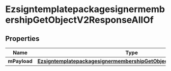 

# EzsigntemplatepackagesignermembershipGetObjectV2ResponseAllOf


## Properties

| Name | Type | Description | Notes |
|------------ | ------------- | ------------- | -------------|
|**mPayload** | [**EzsigntemplatepackagesignermembershipGetObjectV2ResponseMPayload**](EzsigntemplatepackagesignermembershipGetObjectV2ResponseMPayload.md) |  |  |



